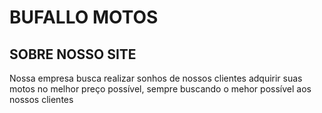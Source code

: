 # BUFALLO MOTOS


## SOBRE NOSSO SITE 
Nossa empresa busca realizar sonhos de nossos clientes adquirir suas motos no 
melhor preço possível, sempre buscando o mehor possível aos nossos clientes